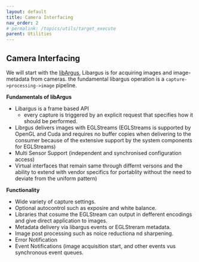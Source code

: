 ```yaml
---
layout: default
title: Camera Interfacing
nav_order: 2 
# permalink: /topics/utils/target_execute
parent: Utilities
---
```


## Camera Interfacing 

We will start with the [libArgus][LARGUS-API], Libargus is for acquiring images and image-metadata from cameras. the fundamental libargus operation is a `capture->processing->image` pipeline. 

**Fundamentals of libArgus**
* Libargus is a frame based API
  * every capture is triggered by an explicit request that specifies how it should be performed.
* Librgus delivers images with EGLStreams (EGLStreams is supported by OpenGL and Cuda and requires no buffer copies when delivering to the consumer because of the extensive support by the system components for EGLStreams)
* Multi Sensor Support (independent and synchronised configuration access)
* Virtual interfaces that remain same through differnt versons and the ability to extend with vendor specifics for portablity without the need to deviate from the uniform pattern)

**Functionality**

* Wide variety of capture settings.
* Optional autocontrol such as exposire and white balance.
* Libraries that cosume the EGLStream can output in defferent encodings and give direct application to images. 
* Metadata delivery via libargus events or EGLStreram metadata.
* Image post processing such as noice reductiona nd sharpening.
* Error Notification
* Event Notifications (image acquisition start, and other events vus synchronous event queues. 














[LARGUS-API]: https://docs.nvidia.com/jetson/l4t-multimedia/group__LibargusAPI.html


